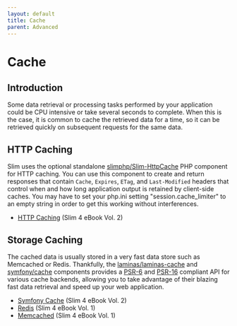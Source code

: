 ```yaml
---
layout: default
title: Cache
parent: Advanced
---
```


# Cache

## Introduction

Some data retrieval or processing tasks performed by your 
application could be CPU intensive or take several seconds to complete. 
When this is the case, it is common to cache the retrieved data for a 
time, so it can be retrieved quickly on subsequent requests for the same data. 

## HTTP Caching

Slim uses the optional standalone [slimphp/Slim-HttpCache](https://github.com/slimphp/Slim-HttpCache) PHP component
for HTTP caching. You can use this component to create and return responses that
contain `Cache`, `Expires`, `ETag`, and `Last-Modified` headers that control
when and how long application output is retained by client-side caches. You may have to set your php.ini setting "session.cache_limiter" to an empty string in order to get this working without interferences.

* [HTTP Caching](https://ko-fi.com/s/e592c10b5f) (Slim 4 eBook Vol. 2)

## Storage Caching

The cached data is usually stored in a very fast data store such as Memcached or Redis.
Thankfully, the [laminas/laminas-cache](https://docs.laminas.dev/laminas-cache/) and 
[symfony/cache](https://symfony.com/doc/current/components/cache.html)
components provides a [PSR-6](https://www.php-fig.org/psr/psr-6/) and
[PSR-16](https://www.php-fig.org/psr/psr-16/) compliant API for various cache backends, allowing you to take advantage
of their blazing fast data retrieval and speed up your web application.

* [Symfony Cache](https://ko-fi.com/s/e592c10b5f) (Slim 4 eBook Vol. 2)
* [Redis](https://ko-fi.com/s/5f182b4b22) (Slim 4 eBook Vol. 1)
* [Memcached](https://ko-fi.com/s/5f182b4b22) (Slim 4 eBook Vol. 1)
